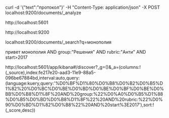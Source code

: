 


curl  -d '{"text":"протокол"}' -H "Content-Type: application/json" -X POST localhost:9200/documents/_analyze 



http://localhost:5601 

http://localhost:9200 


localhost:9200/documents/_search?q=монополия


привет монополия AND group:"Решения" AND rubric:"Анти" AND start>2017

http://localhost:5601/app/kibana#/discover?_g=()&_a=(columns:!(_source),index:fe217e20-aad3-11e9-88a5-096be67884bd,interval:auto,query:(language:kuery,query:'%D0%BF%D1%80%D0%B8%D0%B2%D0%B5%D1%82%20%D0%BC%D0%BE%D0%BD%D0%BE%D0%BF%D0%BE%D0%BB%D0%B8%D1%8F%20AND%20group:%22%D0%A0%D0%B5%D1%88%D0%B5%D0%BD%D0%B8%D1%8F%22%20AND%20rubric:%22%D0%90%D0%BD%D1%82%D0%B8%22%20AND%20start%3E2017'),sort:!(_score,desc))